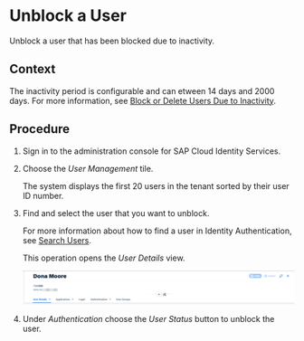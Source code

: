 <!-- loiod50eec9598b7493bafe8b1ac3f5acd90 -->

# Unblock a User

Unblock a user that has been blocked due to inactivity.



## Context

The inactivity period is configurable and can etween 14 days and 2000 days. For more information, see [Block or Delete Users Due to Inactivity](block-or-delete-users-due-to-inactivity-744b2d0.md).



## Procedure

1.  Sign in to the administration console for SAP Cloud Identity Services.

2.  Choose the *User Management* tile.

    The system displays the first 20 users in the tenant sorted by their user ID number.

3.  Find and select the user that you want to unblock.

    For more information about how to find a user in Identity Authentication, see [Search Users](search-users-06078a6.md).

    This operation opens the *User Details* view.

    ![](images/User_Details_in_Administration_Console_45ebcd1.png)

4.  Under *Authentication* choose the *User Status* button to unblock the user.


